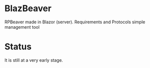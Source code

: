 # BlazBeaver
RPBeaver made in Blazor (server). Requirements and Protocols simple management tool

# Status
It is still at a very early stage.
